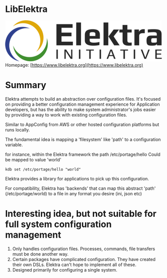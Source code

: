 # LibElektra
![Elektra Logo](images/elektralogo.svg)
Homepage: [https://www.libelektra.org](https://www.libelektra.org)

# Summary

Elektra attempts to build an abstraction over configuration files. It's focused on providing a better configuration management experience for Application developers, but has the ability to make system administrator's jobs easier by providing a way to work with existing configuration files.

Similar to AppConfig from AWS or other hosted configuration platforms but runs locally.

The fundamental idea is mapping a 'filesystem' like 'path' to a configuration variable.

for instance, within the Elektra framework the path /etc/portage/hello Could be mapped to value 'world'

```
kdb set /etc/portage/hello "world"
```

Elektra provides a library for applications to pick up this configuration.

For compatibility, Elektra has 'backends' that can map this abstract 'path' (/etc/portage/world) to a file in any format you desire (ini, json etc)

# Interesting idea, but not suitable for full system configuration management

1. Only handles configuration files. Processes, commands, file transfers must be done another way.
2. Certain packages have complicated configuration. They have created their own DSLs. Elektra can't hope to implement all of these.
3. Designed primarily for configuring a single system.

